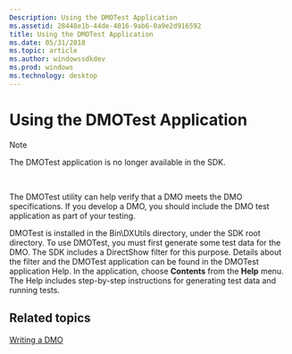 ```yaml
---
Description: Using the DMOTest Application
ms.assetid: 28448e1b-44de-4016-9ab6-0a9e2d916592
title: Using the DMOTest Application
ms.date: 05/31/2018
ms.topic: article
ms.author: windowssdkdev
ms.prod: windows
ms.technology: desktop
---
```


# Using the DMOTest Application

> [!Note]  
> The DMOTest application is no longer available in the SDK.

 

The DMOTest utility can help verify that a DMO meets the DMO specifications. If you develop a DMO, you should include the DMO test application as part of your testing.

DMOTest is installed in the Bin\\DXUtils directory, under the SDK root directory. To use DMOTest, you must first generate some test data for the DMO. The SDK includes a DirectShow filter for this purpose. Details about the filter and the DMOTest application can be found in the DMOTest application Help. In the application, choose **Contents** from the **Help** menu. The Help includes step-by-step instructions for generating test data and running tests.

## Related topics

<dl> <dt>

[Writing a DMO](writing-a-dmo.md)
</dt> </dl>

 

 



